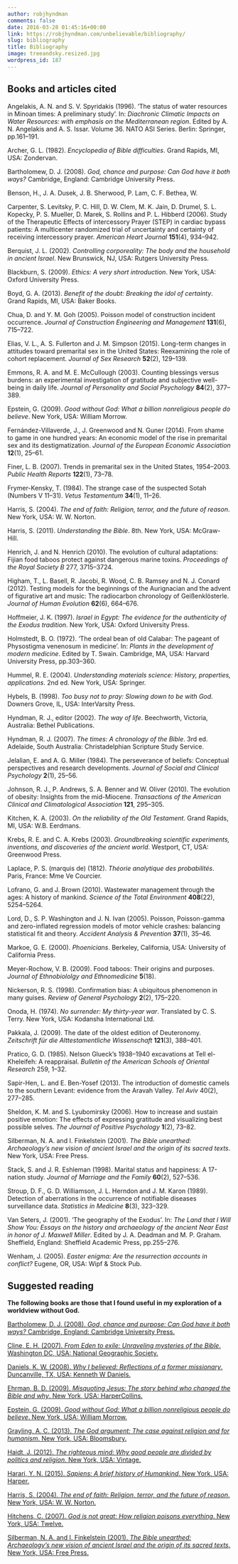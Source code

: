 ```yaml
---
author: robjhyndman
comments: false
date: 2016-03-28 01:45:16+00:00
link: https://robjhyndman.com/unbelievable/bibliography/
slug: bibliography
title: Bibliography
image: treeandsky.resized.jpg
wordpress_id: 187
---
```





## Books and articles cited




Angelakis, A. N. and S. V. Spyridakis (1996). ‘The status of water resources in Minoan times: A preliminary study’. In: _Diachronic Climatic Impacts on Water Resources: with emphasis on the Mediterranean region_. Edited by A. N. Angelakis and A. S. Issar. Volume 36. NATO ASI Series. Berlin: Springer, pp.161–191.


Archer, G. L. (1982). _Encyclopedia of Bible difficulties_. Grand Rapids, MI, USA: Zondervan.


Bartholomew, D. J. (2008). _God, chance and purpose: Can God have it both ways?_ Cambridge, England: Cambridge University Press.


Benson, H., J. A. Dusek, J. B. Sherwood, P. Lam, C. F. Bethea, W. 

Carpenter, S. Levitsky, P. C. Hill, D. W. Clem, M. K. Jain, D. Drumel, S. L. Kopecky, P. S. Mueller, D. Marek, S. Rollins and P. L. Hibberd (2006). Study of the Therapeutic Effects of intercessory Prayer (STEP) in cardiac bypass patients: A multicenter randomized trial of uncertainty and certainty of receiving intercessory prayer. _American Heart Journal_ **151**(4), 934–942.


Berquist, J. L. (2002). _Controlling corporeality: The body and the household in ancient Israel_. New Brunswick, NJ, USA: Rutgers University Press.


Blackburn, S. (2009). _Ethics: A very short introduction_. New York, USA: Oxford University Press.


Boyd, G. A. (2013). _Benefit of the doubt: Breaking the idol of certainty_. Grand Rapids, MI, USA: Baker Books.


Chua, D. and Y. M. Goh (2005). Poisson model of construction incident occurrence. _Journal of Construction Engineering and Management_ **131**(6), 715–722.


Elias, V. L., A. S. Fullerton and J. M. Simpson (2015). Long-term changes in attitudes toward premarital sex in the United States: Reexamining the role of cohort replacement. _Journal of Sex Research_ **52**(2), 129–139.


Emmons, R. A. and M. E. McCullough (2003). Counting blessings versus burdens: an experimental investigation of gratitude and subjective well-being in daily life. _Journal of Personality and Social Psychology_ **84**(2), 377–389.


Epstein, G. (2009). _Good without God: What a billion nonreligious people do believe_. New York, USA: William Morrow.


Fernández-Villaverde, J., J. Greenwood and N. Guner (2014). From shame to game in one hundred years: An economic model of the rise in premarital sex and its destigmatization. _Journal of the European Economic Association_ **12**(1), 25–61.


Finer, L. B. (2007). Trends in premarital sex in the United States, 1954–2003. _Public Health Reports_ **122**(1), 73–78.


Frymer-Kensky, T. (1984). The strange case of the suspected Sotah (Numbers V 11–31). _Vetus Testamentum_ **34**(1), 11–26.


Harris, S. (2004). _The end of faith: Religion, terror, and the future of reason_. New York, USA: W. W. Norton.


Harris, S. (2011). _Understanding the Bible_. 8th. New York, USA: McGraw-Hill.


Henrich, J. and N. Henrich (2010). The evolution of cultural adaptations: Fijian food taboos protect against dangerous marine toxins. _Proceedings of the Royal Society B_ 277, 3715–3724.


Higham, T., L. Basell, R. Jacobi, R. Wood, C. B. Ramsey and N. J. Conard (2012). Testing models for the beginnings of the Aurignacian and the advent of figurative art and music: The radiocarbon chronology of Geißenklösterle. _Journal of Human Evolution_ **62**(6), 664–676.


Hoffmeier, J. K. (1997). _Israel in Egypt: The evidence for the authenticity of the Exodus tradition_. New York, USA: Oxford University Press.


Holmstedt, B. O. (1972). ‘The ordeal bean of old Calabar: The pageant of Physostigma venenosum in medicine’. In: _Plants in the development of modern medicine_. Edited by T. Swain. Cambridge, MA, USA: Harvard University Press, pp.303–360.


Hummel, R. E. (2004). _Understanding materials science: History, properties, applications_. 2nd ed. New York, USA: Springer.


Hybels, B. (1998). _Too busy not to pray: Slowing down to be with God_. Downers Grove, IL, USA: InterVarsity Press.


Hyndman, R. J., editor (2002). _The way of life_. Beechworth, Victoria, Australia: Bethel Publications.

Hyndman, R. J. (2007). _The times: A chronology of the Bible_. 3rd ed. Adelaide, South Australia: Christadelphian Scripture Study Service.


Jelalian, E. and A. G. Miller (1984). The perseverance of beliefs: Conceptual perspectives and research developments. _Journal of Social and Clinical Psychology_ **2**(1), 25–56.


Johnson, R. J., P. Andrews, S. A. Benner and W. Oliver (2010). The evolution of obesity: Insights from the mid-Miocene. _Transactions of the American Clinical and Climatological Association_ **121**, 295–305.


Kitchen, K. A. (2003). _On the reliability of the Old Testament_. Grand Rapids, MI, USA: W.B. Eerdmans.


Krebs, R. E. and C. A. Krebs (2003). _Groundbreaking scientific experiments, inventions, and discoveries of the ancient world_. Westport, CT, USA: Greenwood Press.


Laplace, P. S. (marquis de) (1812). _Théorie analytique des probabilités_. Paris, France: Mme Ve Courcier.


Lofrano, G. and J. Brown (2010). Wastewater management through the ages: A history of mankind. _Science of the Total Environment_ **408**(22), 5254–5264.


Lord, D., S. P. Washington and J. N. Ivan (2005). Poisson, Poisson-gamma and zero-inflated regression models of motor vehicle crashes: balancing statistical fit and theory. _Accident Analysis & Prevention_ **37**(1), 35–46.


Markoe, G. E. (2000). _Phoenicians_. Berkeley, California, USA: University of California Press.


Meyer-Rochow, V. B. (2009). Food taboos: Their origins and purposes. _Journal of Ethnobiololgy and Ethnomedicine_ **5**(18).


Nickerson, R. S. (1998). Confirmation bias: A ubiquitous phenomenon in many guises. _Review of General Psychology_ **2**(2), 175–220.


Onoda, H. (1974). _No surrender: My thirty-year war_. Translated by C. S. Terry. New York, USA: Kodansha International Ltd.


Pakkala, J. (2009). The date of the oldest edition of Deuteronomy. _Zeitschrift für die Alttestamentliche Wissenschaft_ **121**(3), 388–401.


Pratico, G. D. (1985). Nelson Glueck’s 1938–1940 excavations at Tell el-Kheleifeh: A reappraisal. _Bulletin of the American Schools of Oriental Research_ 259, 1–32.


Sapir-Hen, L. and E. Ben-Yosef (2013). The introduction of domestic camels to the southern Levant: evidence from the Aravah Valley. _Tel Aviv_ 40(2), 277–285.


Sheldon, K. M. and S. Lyubomirsky (2006). How to increase and sustain positive emotion: The effects of expressing gratitude and visualizing best possible selves. _The Journal of Positive Psychology_ **1**(2), 73–82.


Silberman, N. A. and I. Finkelstein (2001). _The Bible unearthed: Archaeology’s new vision of ancient Israel and the origin of its sacred texts_. New York, USA: Free Press.


Stack, S. and J. R. Eshleman (1998). Marital status and happiness: A 17-nation study. _Journal of Marriage and the Family_ **60**(2), 527–536.


Stroup, D. F., G. D. Williamson, J. L. Herndon and J. M. Karon (1989). Detection of aberrations in the occurrence of notifiable diseases surveillance data. _Statistics in Medicine_ **8**(3), 323–329.


Van Seters, J. (2001). ‘The geography of the Exodus’. In: _The Land that I Will Show You: Essays on the history and archaeology of the ancient Near East in honor of J. Maxwell Miller_. Edited by J. A. Deadman and M. P. Graham. Sheffield, England: Sheffield Academic Press, pp.255–276.


Wenham, J. (2005). _Easter enigma: Are the resurrection accounts in conflict?_ Eugene, OR, USA: Wipf & Stock Pub.





## Suggested reading


**The following books are those that I found useful in my exploration of a worldview without God.**



[Bartholomew, D. J. (2008). _God, chance and purpose: Can God have it both ways?_ Cambridge, England: Cambridge University Press.](http://amzn.com/B000SMACX0/?tag=otexts-20)


[Cline, E. H. (2007). _From Eden to exile: Unraveling mysteries of the Bible_. Washington DC, USA: National Geographic Society.](http://amzn.com/1426202083/?tag=otexts-20)


[Daniels, K. W. (2008). _Why I believed: Reflections of a former missionary_. Duncanville, TX, USA: Kenneth W Daniels.](http://amzn.com/0578003880/?tag=otexts-20)


[Ehrman, B. D. (2009). _Misquoting Jesus: The story behind who changed the Bible and why_. New York, USA: HarperCollins.](http://amzn.com/0060859512/?tag=otexts-20)


[Epstein, G. (2009). _Good without God: What a billion nonreligious people do believe_. New York, USA: William Morrow.](http://amzn.com/006167012X/?tag=otexts-20)


[Grayling, A. C. (2013). _The God argument: The case against religion and for humanism_. New York, USA: Bloomsbury.](http://amzn.com/1620401924/?tag=otexts-20)


[Haidt, J. (2012). _The righteous mind: Why good people are divided by politics and religion_. New York, USA: Vintage.](http://amzn.com/0307455777/?tag=otexts-20)


[Harari, Y. N. (2015). _Sapiens: A brief history of Humankind_. New York, USA: Harper.](http://amzn.com/0062316095/?tag=otexts-20)


[Harris, S. (2004). _The end of faith: Religion, terror, and the future of reason_. New York, USA: W. W. Norton.](http://amzn.com/0393327655/?tag=otexts-20)


[Hitchens, C. (2007). _God is not great: How religion poisons everything_. New York, USA: Twelve.](http://amzn.com/0446697966/?tag=otexts-20)


[Silberman, N. A. and I. Finkelstein (2001). _The Bible unearthed: Archaeology’s new vision of ancient Israel and the origin of its sacred texts_. New York, USA: Free Press.](http://amzn.com/0684869136/?tag=otexts-20)
